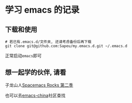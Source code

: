 # 学习 emacs 的记录

## 下载和使用

``` shell
# 若已有.emacs.d/文件夹, 还请考虑备份后再下载
git clone git@github.com:Sapeu/my.emacs.d.git ~/.emacs.d
```

正常启动`emacs`即可

## 想一起学的伙伴, 请看 

子龙山人[Spacemacs Rocks 第二季](http://v.youku.com/v_show/id_XMTUwNjU0MjE0OA==.html?spm=a2hzp.8253876.0.0&f=26962151)

也可以去[emacs-china](https://emacs-china.org/)社区查找
